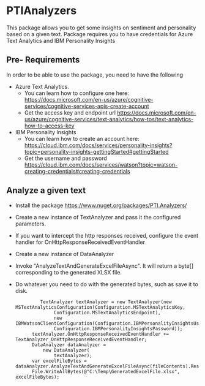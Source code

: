 # PTIAnalyzers
This package allows you to get some insights on sentiment and personality based on a given text. Package requires you to have credentials for Azure Text Analytics and IBM Personality Insights

## Pre- Requirements
In order to be able to use the package, you need to have the following
* Azure Text Analytics. 
  * You can learn how to configure one here: https://docs.microsoft.com/en-us/azure/cognitive-services/cognitive-services-apis-create-account
  * Get the access key and endpoint url https://docs.microsoft.com/en-us/azure/cognitive-services/text-analytics/how-tos/text-analytics-how-to-access-key
* IBM Personality Insights
  * You can learn how to create an account here: https://cloud.ibm.com/docs/services/personality-insights?topic=personality-insights-gettingStarted#gettingStarted
  * Get the username and password https://cloud.ibm.com/docs/services/watson?topic=watson-creating-credentials#creating-credentials
  

## Analyze a given text
* Install the package https://www.nuget.org/packages/PTI.Analyzers/
* Create a new instance of TextAnalyzer and pass it the configured parameters.
* If you want to intercept the http responses received, configure the event handler for OnHttpResponseReceivedEventHandler
* Create a new instance of DataAnalyzer
* Invoke "AnalyzeTextAndGenerateExcelFileAsync". It will return a byte[] corresponding to the generated XLSX file.
* Do whatever you need to do with the generated bytes, such as save it to disk.

               TextAnalyzer textAnalyzer = new TextAnalyzer(new MSTextAnalyticsConfiguration(Configuration.MSTextAnalyticsKey,
                    Configuration.MSTextAnalyticsEndpoint),
                    new IBMWatsonClientConfiguration(Configuration.IBMPersonalityInsightsUsername,
                    Configuration.IBMPersonalityInsightsPassword));
            textAnalyzer.OnHttpResponseReceivedEventHandler += TextAnalyzer_OnHttpResponseReceivedEventHandler;
            DataAnalyzer dataAnalyzer =
                new DataAnalyzer(
                    textAnalyzer);
            var excelFileBytes = dataAnalyzer.AnalyzeTextAndGenerateExcelFileAsync(fileContents).Result;
            File.WriteAllBytes(@"C:\Temp\GeneratedExcelFile.xlsx", excelFileBytes);

